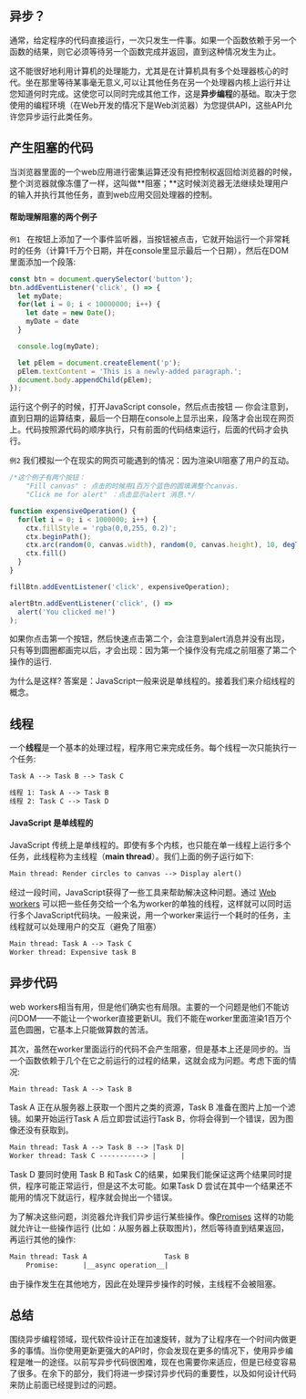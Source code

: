 ## 异步？

通常，给定程序的代码直接运行，一次只发生一件事。如果一个函数依赖于另一个函数的结果，则它必须等待另一个函数完成并返回，直到这种情况发生为止。

这不能很好地利用计算机的处理能力，尤其是在计算机具有多个处理器核心的时代。坐在那里等待某事毫无意义,可以让其他任务在另一个处理器内核上运行并让您知道何时完成。这使您可以同时完成其他工作，这是**异步编程**的基础。取决于您使用的编程环境（在Web开发的情况下是Web浏览器）为您提供API，这些API允许您异步运行此类任务。

## 产生阻塞的代码

当浏览器里面的一个web应用进行密集运算还没有把控制权返回给浏览器的时候，整个浏览器就像冻僵了一样，这叫做**阻塞；**这时候浏览器无法继续处理用户的输入并执行其他任务，直到web应用交回处理器的控制。

#### 帮助理解阻塞的两个例子

`例1 `	在按钮上添加了一个事件监听器，当按钮被点击，它就开始运行一个非常耗时的任务（计算1千万个日期，并在console里显示最后一个日期），然后在DOM里面添加一个段落:

```js
const btn = document.querySelector('button');
btn.addEventListener('click', () => {
  let myDate;
  for(let i = 0; i < 10000000; i++) {
    let date = new Date();
    myDate = date
  }

  console.log(myDate);

  let pElem = document.createElement('p');
  pElem.textContent = 'This is a newly-added paragraph.';
  document.body.appendChild(pElem);
});
```

运行这个例子的时候，打开JavaScript console，然后点击按钮 — 你会注意到，直到日期的运算结束，最后一个日期在console上显示出来，段落才会出现在网页上。代码按照源代码的顺序执行，只有前面的代码结束运行，后面的代码才会执行。

`例2`	我们模拟一个在现实的网页可能遇到的情况：因为渲染UI阻塞了用户的互动。

```js
/*这个例子有两个按钮：
	"Fill canvas" : 点击的时候用1百万个蓝色的圆填满整个canvas.
	"Click me for alert" ：点击显示alert 消息.*/

function expensiveOperation() {
  for(let i = 0; i < 1000000; i++) {
    ctx.fillStyle = 'rgba(0,0,255, 0.2)';
    ctx.beginPath();
    ctx.arc(random(0, canvas.width), random(0, canvas.height), 10, degToRad(0), degToRad(360), false);
    ctx.fill()
  }
}

fillBtn.addEventListener('click', expensiveOperation);

alertBtn.addEventListener('click', () =>
  alert('You clicked me!')
);
```

如果你点击第一个按钮，然后快速点击第二个，会注意到alert消息并没有出现，只有等到圆圈都画完以后，才会出现：因为第一个操作没有完成之前阻塞了第二个操作的运行.

为什么是这样? 答案是：JavaScript一般来说是单线程的。接着我们来介绍线程的概念。

## 线程

一个**线程**是一个基本的处理过程，程序用它来完成任务。每个线程一次只能执行一个任务:

```html
Task A --> Task B --> Task C
```

```html
线程 1: Task A --> Task B
线程 2: Task C --> Task D
```

#### JavaScript 是单线程的

JavaScript 传统上是单线程的。即使有多个内核，也只能在单一线程上运行多个任务，此线程称为主线程（**main thread**）。我们上面的例子运行如下:

```html
Main thread: Render circles to canvas --> Display alert()
```

经过一段时间，JavaScript获得了一些工具来帮助解决这种问题。通过 [Web workers](https://developer.mozilla.org/en-US/docs/Web/API/Web_Workers_API) 可以把一些任务交给一个名为worker的单独的线程，这样就可以同时运行多个JavaScript代码块。一般来说，用一个worker来运行一个耗时的任务，主线程就可以处理用户的交互（避免了阻塞）

```html
Main thread: Task A --> Task C
Worker thread: Expensive task B
```

## 异步代码

web workers相当有用，但是他们确实也有局限。主要的一个问题是他们不能访问DOM——不能让一个worker直接更新UI。我们不能在worker里面渲染1百万个蓝色圆圈，它基本上只能做算数的苦活。

其次，虽然在worker里面运行的代码不会产生阻塞，但是基本上还是同步的。当一个函数依赖于几个在它之前运行的过程的结果，这就会成为问题。考虑下面的情况:

```html
Main thread: Task A --> Task B
```

Task A 正在从服务器上获取一个图片之类的资源，Task B 准备在图片上加一个滤镜。如果开始运行Task A 后立即尝试运行Task B，你将会得到一个错误，因为图像还没有获取到。

```html
Main thread: Task A --> Task B --> |Task D|
Worker thread: Task C -----------> |      |
```

Task D 要同时使用 Task B 和Task C的结果，如果我们能保证这两个结果同时提供，程序可能正常运行，但是这不太可能。如果Task D 尝试在其中一个结果还不能用的情况下就运行，程序就会抛出一个错误。

为了解决这些问题，浏览器允许我们异步运行某些操作。像[Promises](https://developer.mozilla.org/en-US/docs/Web/JavaScript/Reference/Global_Objects/Promise) 这样的功能就允许让一些操作运行 (比如：从服务器上获取图片)，然后等待直到结果返回，再运行其他的操作:

```html
Main thread: Task A                   Task B
    Promise:      |__async operation__|
```

由于操作发生在其他地方，因此在处理异步操作的时候，主线程不会被阻塞。

## 总结

围绕异步编程领域，现代软件设计正在加速旋转，就为了让程序在一个时间内做更多的事情。当你使用更新更强大的API时，你会发现在更多的情况下，使用异步编程是唯一的途径。以前写异步代码很困难，现在也需要你来适应，但是已经变容易了很多。在余下的部分，我们将进一步探讨异步代码的重要性，以及如何设计代码来防止前面已经提到过的问题。
